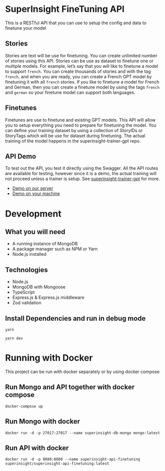# SuperInsight FineTuning API
This is a RESTful API that you can use to setup the config and data to finetune your model

## Stories
Stories are text will be use for finetuning. You can create unlimited number of stories using this API. Stories can be use as dataset to finetune one or multiple models. For example, let’s say that you will like to finetune a model to support `french`. You can create thousands of stories and with the tag `french`, and when you are ready, you can create a French GPT model by finetuning it with all `french` stories. If you like to finetune a model for French and German, then you can create a finetune model by using the tags `french` and `german` so your finetune model can support both languages.

## Finetunes
Finetunes are use to finetune and existing GPT models. This API will allow you to setup everything you need to prepare for finetuning the model. You can define your training dataset by using a collection of StoryIDs or StoryTags which will be use for dataset during finetuning. The actual training of the model happens in the superinsight-trainer-gpt repo.

## API Demo
To test out the API, you test it directly using the Swagger. All the API routes are available for testing, however since it is a demo, the actual training will not proceed unless a trainer is setup. See [superinsight-trainer-gpt](https://github.com/superinsight/superinsight-trainer-gpt) for more.
* [Demo on our server](https://api.finetuning.superinsight.dev/docs)
* [Demo on your machine](http://localhost:8080/docs)

# Development

## What you will need
* A running instance of MongoDB
* A package manager such as NPM or Yarn
* Node.js installed

## Technologies
* Node.js
* MongoDB with Mongoose
* TypeScript
* Express.js & Express.js middleware
* Zod validation

## Install Dependencies and run in debug mode
```
yarn
```
```
yarn dev
```

# Running with Docker
This project can be run with docker separately or by using docker compose

## Run Mongo and API together with docker compose
```
docker-compose up
```

## Run Mongo with docker
```
docker run -d -p 27017:27017 --name superinsight-db-mongo mongo:latest
```
## Run API with docker
```
docker run -d -p 8080:8080 --name superinsight-api-finetuning superinsight/superinsight-api-finetuning:latest
```